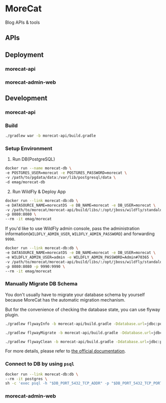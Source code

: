 # MoreCat

Blog APIs &amp; tools

## APIs

## Deployment

### morecat-api

### morecat-admin-web

## Development

### morecat-api

### Build

``` sh
./gradlew war -b morecat-api/build.gradle
```

### Setup Environment

1. Run DB(PostgreSQL)
``` sh
docker run --name morecat-db \
-e POSTGRES_USER=morecat -e POSTGRES_PASSWORD=morecat \
-v /path/to/pgdata/data:/var/lib/postgresql/data \
-d emag/morecat-db
```
2. Run WildFly & Deploy App
``` sh
docker run --link morecat-db:db \
-e DATASOURCE_NAME=morecatDS -e DB_NAME=morecat -e DB_USER=morecat \
-v /path/to/morecat/morecat-api/build/libs/:/opt/jboss/wildfly/standalone/deployments/:rw \
-p 8080:8080 \
--rm -it emag/morecat
```

If you'd like to use WildFly admin console, pass the administration information(`WILDFLY_ADMIN_USER`, `WILDFLY_ADMIN_PASSWORD`) and forwarding `9990`.

``` sh
docker run --link morecat-db:db \
-e DATASOURCE_NAME=morecatDS -e DB_NAME=morecat -e DB_USER=morecat \
-e WILDFLY_ADMIN_USER=admin -e WILDFLY_ADMIN_PASSWORD=Admin#70365 \
-v /path/to/morecat/morecat-api/build/libs/:/opt/jboss/wildfly/standalone/deployments/:rw \
-p 8080:8080 -p 9990:9990 \
--rm -it emag/morecat
```

### Manually Migrate DB Schema

You don't usually have to migrate your database schema by yourself because MoreCat has the automatic migration mechanism.

But for the convenience of checking the database state, you can use flyway plugin.

``` sh
./gradlew flywayInfo -b morecat-api/build.gradle -Ddatabase.url=jdbc:postgresql://`docker inspect --format="{{ .NetworkSettings.IPAddress }}" morecat-db`:5432/morecat -Ddatabase.user=morecat -Ddatabase.password=morecat
```

``` sh
./gradlew flywayMigrate -b morecat-api/build.gradle -Ddatabase.url=jdbc:postgresql://`docker inspect --format="{{ .NetworkSettings.IPAddress }}" morecat-db`:5432/morecat -Ddatabase.user=morecat -Ddatabase.password=morecat
```

``` sh
./gradlew flywayClean -b morecat-api/build.gradle -Ddatabase.url=jdbc:postgresql://`docker inspect --format="{{ .NetworkSettings.IPAddress }}" morecat-db`:5432/morecat -Ddatabase.user=morecat -Ddatabase.password=morecat
```

For more details, please refer to [the official documentation](http://flywaydb.org/documentation/gradle/).

### Connect to DB by using `psql`

``` sh
docker run --link morecat-db:db \
--rm -it postgres \
sh -c 'exec psql -h "$DB_PORT_5432_TCP_ADDR" -p "$DB_PORT_5432_TCP_PORT" -U morecat'
```

### morecat-admin-web
